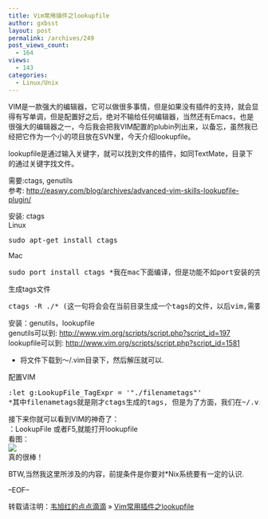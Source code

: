 ```yaml
---
title: Vim常用插件之lookupfile
author: gxbsst
layout: post
permalink: /archives/249
post_views_count:
  - 164
views:
  - 143
categories:
  - Linux/Unix
---
```

VIM是一款强大的编辑器，它可以做很多事情，但是如果没有插件的支持，就会显得有写单调，但是配置好之后，绝对不输给任何编辑器，当然还有Emacs，也是很强大的编辑器之一，今后我会把我VIM配置的plubin列出来，以备忘，虽然我已经把它作为一个小的项目放在SVN里，今天介绍lookupfile。

lookupfile是通过输入关键字，就可以找到文件的插件，如同TextMate，目录下的通过关键字找文件。 

需要:ctags, genutils  
参考: http://easwy.com/blog/archives/advanced-vim-skills-lookupfile-plugin/ 

安装: ctags  
Linux 

<pre lang="bash">sudo apt-get install ctags 
</pre>

Mac 

<pre lang="bash">sudo port install ctags *我在mac下面编译，但是功能不如port安装的完全，所以在mac，要用port安装. 
</pre>

生成tags文件 

<pre lang="bash">ctags -R ./* (这一句将会会在当前目录生成一个tags的文件，以后vim,需要用到它. 
</pre>

安装：genutils，lookupfile  
genutils可以到: http://www.vim.org/scripts/script.php?script_id=197  
lookupfile可以到: http://www.vim.org/scripts/script.php?script_id=1581 

* 将文件下载到～/.vim目录下，然后解压就可以. 

配置VIM 

<pre lang="bash">:let g:LookupFile_TagExpr = '"./filenametags"' 
*其中filenametags就是刚才ctags生成的tags, 但是为了方面，我们在~/.vimrc添加这一行: (let g:LookupFile_TagExpr = '"./filenametags"') 
</pre>

接下来你就可以看到VIM的神奇了：  
：LookupFile 或者F5,就能打开lookupfile  
看图：  
![][1]  
真的很棒！

BTW,当然我这里所涉及的内容，前提条件是你要对*Nix系统要有一定的认识. 

&#8211;EOF&#8211;

转载请注明：[韦旭红的点点滴滴][2] &raquo; [Vim常用插件之lookupfile][3]

 [1]: http://b16.photo.store.qq.com/http_imgload.cgi?/rurl4_b=dff7d683dafddbcd0fa941ad9220442a41ac128db8e0d6bf653ae21f1d5617c1656752b9d2fb61bb084e687fd628d12065fc29b9433ecb651741bd7368ecf43e7e55d550118949967ba15a265b7d5c2a77dc23f3
 [2]: http://www.weixuhong.com
 [3]: http://www.weixuhong.com/archives/249